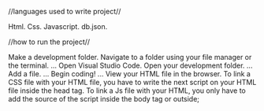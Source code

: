  //languages used to write project//

 Html.
 Css.
 Javascript.
 db.json.


 //how to run the project//


Make a development folder. Navigate to a folder using your file manager or the terminal. ...
Open Visual Studio Code.
Open your development folder. ...
Add a file. ...
Begin coding! ...
View your HTML file in the browser.
To link a CSS file with your HTML file,
 you have to write the next script on your HTML file inside the head tag.
  To link a Js file with your HTML,
you only have to add the source of the script inside the body tag or outside; 
